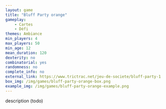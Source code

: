 ```yaml
---
layout: game
title: "Bluff Party orange"
gameplay:
    - Cartes
    - Défi
themes: Ambiance
min_players: 4
max_players: 50
min_age: 12
mean_duration: 120
dexterity: no
combinatorial: yes
randomness: no
complete_info: no
external_link: https://www.trictrac.net/jeu-de-societe/bluff-party-1
box_img: /img/games/bluff-party-orange-box.png
example_img: /img/games/bluff-party-orange-example.png
---
```


description (todo)